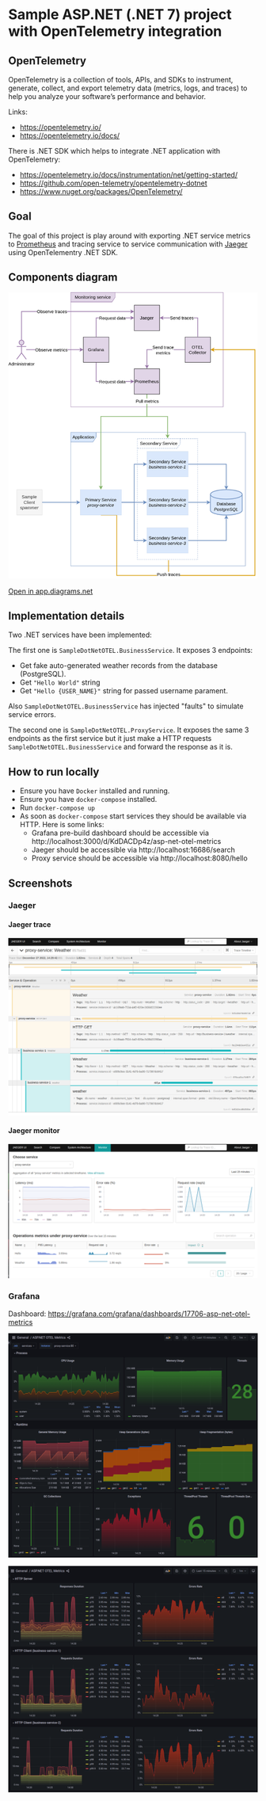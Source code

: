 # Sample ASP.NET (.NET 7) project with OpenTelemetry integration

## OpenTelemetry

OpenTelemetry is a collection of tools, APIs, and SDKs to instrument, generate, collect, and export telemetry data (metrics, logs, and traces) to help you analyze your software’s performance and behavior.

Links:
* https://opentelemetry.io/
* https://opentelemetry.io/docs/

There is .NET SDK which helps to integrate .NET application with OpenTelemetry:
* https://opentelemetry.io/docs/instrumentation/net/getting-started/
* https://github.com/open-telemetry/opentelemetry-dotnet
* https://www.nuget.org/packages/OpenTelemetry/

## Goal

The goal of this project is play around with exporting .NET service metrics to [Prometheus](https://prometheus.io/) and tracing service to service communication with [Jaeger](https://www.jaegertracing.io/) using OpenTelementry .NET SDK.

## Components diagram

![Components Diagram](Images/Diagram.png)

[Open in app.diagrams.net](https://viewer.diagrams.net/?url=https://raw.githubusercontent.com/nazarii-piontko/sample-dotnet-otel/main/Diagram.xml)

## Implementation details

Two .NET services have been implemented:

The first one is `SampleDotNetOTEL.BusinessService`. It exposes 3 endpoints:
* Get fake auto-generated weather records from the database (PostgreSQL).
* Get `"Hello World"` string
* Get `"Hello {USER_NAME}"` string for passed username parament.

Also `SampleDotNetOTEL.BusinessService` has injected "faults" to simulate service errors.

The second one is `SampleDotNetOTEL.ProxyService`. It exposes the same 3 endpoints as the first service but it just make a HTTP requests `SampleDotNetOTEL.BusinessService` and forward the response as it is.

## How to run locally

* Ensure you have `Docker` installed and running.
* Ensure you have `docker-compose` installed.
* Run `docker-compose up`
* As soon as `docker-compose` start services they should be available via HTTP. Here is some links:
  * Grafana pre-build dashboard should be accessible via http://localhost:3000/d/KdDACDp4z/asp-net-otel-metrics
  * Jaeger should be accessible via http://localhost:16686/search
  * Proxy service should be accessible via http://localhost:8080/hello

## Screenshots

### Jaeger

#### Jaeger trace

![Jaeger trace](Images/JaegerTrace.png)

#### Jaeger monitor

![Jaeger monitor](Images/JaegerMonitor.png)

### Grafana

Dashboard: https://grafana.com/grafana/dashboards/17706-asp-net-otel-metrics

![Grafana dashboard part 1](Images/GrafanaOTELMetrics1.png)

![Grafana dashboard part 2](Images/GrafanaOTELMetrics2.png)
